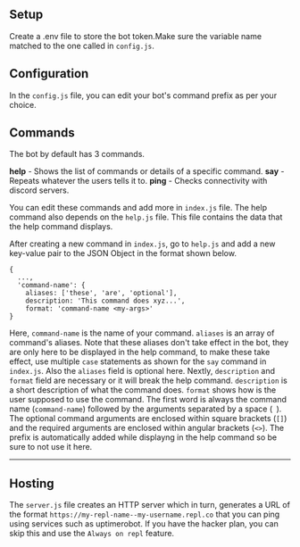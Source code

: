 ## Setup
Create a .env file to store the bot token.Make sure the variable name matched to the one called in `config.js`.

## Configuration

In the `config.js` file, you can edit your bot's command prefix as per your choice.

## Commands

The bot by default has 3 commands.

**help** - Shows the list of commands or details of a specific command.
**say**  - Repeats whatever the users tells it to.
**ping** - Checks connectivity with discord servers.

You can edit these commands and add more in `index.js` file.
The help command also depends on the `help.js` file. This file contains the data that the help command displays.

After creating a new command in `index.js`, go to `help.js` and add a new key-value pair to the JSON Object in the format shown below.
```JS
{
  ...,
  'command-name': {
    aliases: ['these', 'are', 'optional'],
    description: 'This command does xyz...',
    format: 'command-name <my-args>'
}
```

Here, `command-name` is the name of your command. `aliases` is an array of command's aliases. Note that these aliases don't take effect in the bot, they are only here to be displayed in the help command, to make these take effect, use multiple `case` statements as shown for the `say` command in `index.js`. Also the `aliases` field is optional here.
Nextly, `description` and `format` field are necessary or it will break the help command.
`description` is a short description of what the command does.
`format` shows how is the user supposed to use the command. The first word is always the command name (`command-name`) followed by the arguments separated by a space (` `). The optional command arguments are enclosed within square brackets (`[]`) and the required arguments are enclosed within angular brackets (`<>`). The prefix is automatically added while displayng in the help command so be sure to not use it here.

---

## Hosting

The `server.js` file creates an HTTP server which in turn, generates a URL of the format `https://my-repl-name--my-username.repl.co` that you can ping using services such as uptimerobot. If you have the hacker plan, you can skip this and use the `Always on repl` feature.
